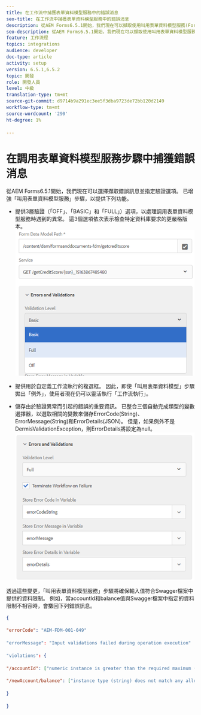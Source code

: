 ```yaml
---
title: 在工作流中捕獲表單資料模型服務中的錯誤消息
seo-title: 在工作流中捕獲表單資料模型服務中的錯誤消息
description: 從AEM Forms6.5.1開始，我們現在可以擷取使用叫用表單資料模型服務(Form Data Model Service)所產生的錯誤訊息，做為工作流程中的AEM步驟。 工作流程.
seo-description: 從AEM Forms6.5.1開始，我們現在可以擷取使用叫用表單資料模型服務(Form Data Model Service)所產生的錯誤訊息，做為工作流程中的AEM步驟。 工作流程.
feature: 工作流程
topics: integrations
audience: developer
doc-type: article
activity: setup
version: 6.5.1,6.5.2
topic: 開發
role: 開發人員
level: 中級
translation-type: tm+mt
source-git-commit: d9714b9a291ec3ee5f3dba9723de72bb120d2149
workflow-type: tm+mt
source-wordcount: '290'
ht-degree: 1%

---
```



# 在調用表單資料模型服務步驟中捕獲錯誤消息

從AEM Forms6.5.1開始，我們現在可以選擇擷取錯誤訊息並指定驗證選項。 已增強「叫用表單資料模型服務」步驟，以提供下列功能。

* 提供3層驗證（「OFF」、「BASIC」和「FULL」）選項，以處理調用表單資料模型服務時遇到的異常。 這3個選項依次表示檢查特定資料庫要求的更嚴格版本。
   ![驗證級別](assets/validation-level.PNG)

* 提供用於自定義工作流執行的複選框。 因此，即使「叫用表單資料模型」步驟拋出「例外」，使用者現在仍可以靈活執行「工作流執行」。

* 儲存由於驗證異常而引起的錯誤的重要資訊。 已整合三個自動完成類型的變數選擇器，以選取相關的變數來儲存ErrorCode(String)、ErrorMessage(String)和ErrorDetails(JSON)。 但是，如果例外不是DermisValidationException，則ErrorDetails將設定為null。
   ![捕獲錯誤消息](assets/fdm-error-details.PNG)

透過這些變更，「叫用表單資料模型服務」步驟將確保輸入值符合Swagger檔案中提供的資料限制。 例如，當accountId和balance值與Swagger檔案中指定的資料限制不相容時，會擲回下列錯誤訊息。

```json
{

"errorCode": "AEM-FDM-001-049"

"errorMessage": "Input validations failed during operation execution"

"violations": {

"/accountId": ["numeric instance is greater than the required maximum (maximum: 20, found: 97)"],

"/newAccount/balance": ["instance type (string) does not match any allowed primitive type (allowed: [\"integer\",\"number\"])"]

}

}
```


